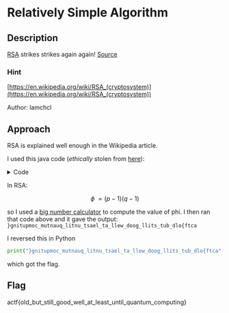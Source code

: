 # Relatively Simple Algorithm

## Description

[RSA](./rsa.txt) strikes strikes again again! [Source](./rsa.py)

### Hint

[https://en.wikipedia.org/wiki/RSA_(cryptosystem)](https://en.wikipedia.org/wiki/RSA_(cryptosystem))

Author: lamchcl

## Approach

RSA is explained well enough in the Wikipedia article.

I used this java code (*ethically* stolen from [here](https://crypto.stackexchange.com/questions/19915/rsa-decryption-given-n-e-and-phin)):

<details>

<summary>Code</summary>

```java
import java.math.BigInteger;
import java.util.ArrayList;
import java.util.Scanner;

public class RSA {

    public static void main(String[] args) {
        Scanner sc = new Scanner(System.in);
        BigInteger N,phiN,e,d,m,c;

        // cipertext c, plaintext m

        System.out.println("Insert N");
        N = new BigInteger (sc.nextLine());

        System.out.println("Input e");
        e = new BigInteger (sc.nextLine());

        System.out.println("Input c");
        c = new BigInteger (sc.nextLine());

        System.out.println("Input phi");
        phiN = new BigInteger (sc.nextLine());

        sc.close();

        d = e.modInverse(phiN);
        m = c.modPow(d, N);

        System.out.println("d = "+d);           
        System.out.println("m = "+m);

        System.out.println("m in base 256 = "+base256(m));
        System.out.println("Convert with ASCII \n"+ Encode256(base256(m)));
    }
    static ArrayList<BigInteger> base256 (BigInteger M) {
        BigInteger base = new BigInteger("256");
        ArrayList<BigInteger> message256 = new ArrayList<BigInteger>();
        BigInteger sisa=M;
        BigInteger k;
        double z = Double.parseDouble(M.toString());
        double p = Math.floor(Math.log(z)/Math.log(256));
        int r = (int) p;
        for (int j=0;j<=r;j++){
            k=sisa.mod(base);
            sisa=sisa.divide(base);
            message256.add(k);
        }
        return message256;
    }

    static String Encode256 (ArrayList<BigInteger> ascii) {
        String ascii256="";
        int g;
        for (int i=0;i<ascii.size();i++) {
            g = Integer.parseInt(""+ascii.get(i));
            ascii256=ascii256+( (char) g );
        }
        return ascii256;
    }
}
```

</details>

In RSA:

$$
\phi\ = (p - 1)(q - 1)
$$

so I used a [big number calculator](https://www.calculator.net/big-number-calculator.html?cx=11556895667671057477200219387242513875610589005594481832449286005570409920461121505578566298354611080750154513073654150580136639937876904687126793459819368&cy=9789731420840260962289569924638041579833494812169162102854947552459243338614590024836083625245719375467053459789947717068410632082598060778090631475194566&cp=20&co=multiple) to compute the value of phi. I then ran that code above and it gave the output: `}gnitupmoc_mutnauq_litnu_tsael_ta_llew_doog_llits_tub_dlo{ftca`

I reversed this in Python

```python
print("}gnitupmoc_mutnauq_litnu_tsael_ta_llew_doog_llits_tub_dlo{ftca"[::-1])
```

which got the flag.

## Flag

actf{old_but_still_good_well_at_least_until_quantum_computing}
